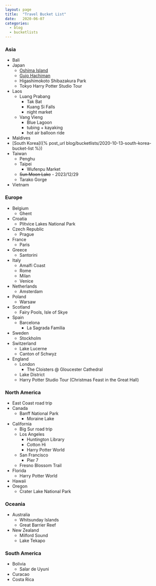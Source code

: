 ```yaml
---
layout: page
title:  "Travel Bucket List"
date:   2020-06-07
categories:
  - blog
  - bucketlists
---
```


### Asia
* Bali
* Japan
    * [Oshima Island](http://www.eatyourkimchi.com/adventures-in-oshima/)
    * [Gujo Hachiman](https://youtu.be/Fqpr_2uKzwY)
    * Higashimokoto Shibazakura Park
    * Tokyo Harry Potter Studio Tour
* Laos
    * Luang Prabang
        * Tak Bat
        * Kuang Si Falls
        * night market
    * Vang Vieng
        * Blue Lagoon
        * tubing + kayaking
        * hot air balloon ride
* Maldives
* [South Korea]({% post_url blog/bucketlists/2020-10-13-south-korea-bucket-list %})
* Taiwan
    * Penghu
    * Taipei
        * Wufenpu Market
    * ~~Sun Moon Lake~~ - 2023/12/29
    * Tarako Gorge
* Vietnam

### Europe
* Belgium
    * Ghent
* Croatia
    * Plitvice Lakes National Park
* Czech Republic
    * Prague
* France
    * Paris
* Greece
    * Santorini
* Italy
    * Amalfi Coast
    * Rome
    * Milan
    * Venice
* Netherlands
    * Amsterdam
* Poland
    * Warsaw
* Scotland
    * Fairy Pools, Isle of Skye
* Spain
    * Barcelona
        * La Sagrada Familia
* Sweden
    * Stockholm
* Switzerland
    * Lake Lucerne
    * Canton of Schwyz
* England
    * London
        * The Cloisters @ Gloucester Cathedral
    * Lake District
    * Harry Potter Studio Tour (Christmas Feast in the Great Hall)

### North America
* East Coast road trip
* Canada
    * Banff National Park
        * Moraine Lake
* California
    * Big Sur road trip
    * Los Angeles
        * Huntington Library
        * Cotton Hi
        * Harry Potter World
    * San Francisco
        * Pier 7
    * Fresno Blossom Trail
* Florida
    * Harry Potter World
* Hawaii
* Oregon
    * Crater Lake National Park

### Oceania
* Australia
    * Whitsunday Islands
    * Great Barrier Reef
* New Zealand
    * Milford Sound
    * Lake Tekapo

### South America
* Bolivia
    * Salar de Uyuni
* Curacao
* Costa Rica
